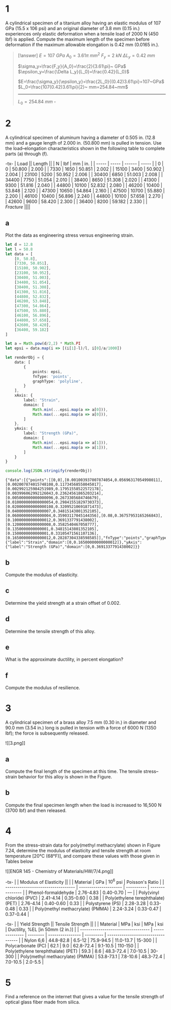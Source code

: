 # 1

A cylindrical specimen of a titanium alloy having an elastic modulus of 107 GPa (15.5 x 106 psi) and an original diameter of 3.8 mm (0.15 in.) experiences only elastic deformation when a tensile load of 2000 N (450 lbf) is applied. Compute the maximum length of the specimen before deformation if the maximum allowable elongation is 0.42 mm (0.0165 in.).

> [!answer]
> $E=107~GPa$
> $A_0=3.61\pi~mm^2$
> $F_y=2~kN$
> $\Delta L_y=0.42~mm$
> 
> $\sigma_y=\frac{F_y}{A_0}=\frac{2}{3.61\pi}~ GPa$
> $\epsilon_y=\frac{\Delta L_y}{L_0}=\frac{0.42}{L_0}$
> 
> $E=\frac{\sigma_y}{\epsilon_y}=\frac{2L_0}{(0.42)3.61\pi}=107~GPa$
> $L_0=\frac{107(0.42)3.61\pi}{2}~ mm=254.84~mm$
> 
> ---
> 
> $L_0=254.84~mm$
> $\square$

# 2

A cylindrical specimen of aluminum having a diameter of 0.505 in. (12.8 mm) and a gauge length of 2.000 in. (50.800 mm) is pulled in tension. Use the load–elongation characteristics shown in the following table to complete parts (a) through (f).

-tx-
| Load  || Length ||
| N     | lbf   | mm     | in.   |
| ----- | ----- | ------ | ----- |
| 0     | 0     | 50.800 | 2.000 |
| 7330  | 1650  | 50.851 | 2.002 |
| 15100 | 3400  | 50.902 | 2.004 |
| 23100 | 5200  | 50.952 | 2.006 |
| 30400 | 6850  | 51.003 | 2.008 |
| 34400 | 7750  | 51.054 | 2.010 |
| 38400 | 8650  | 51.308 | 2.020 |
| 41300 | 9300  | 51.816 | 2.040 |
| 44800 | 10100 | 52.832 | 2.080 |
| 46200 | 10400 | 53.848 | 2.120 |
| 47300 | 10650 | 54.864 | 2.160 |
| 47500 | 10700 | 55.880 | 2.200 |
| 46100 | 10400 | 56.896 | 2.240 |
| 44800 | 10100 | 57.658 | 2.270 |
| 42600 | 9600  | 58.420 | 2.300 |
| 36400 | 8200  | 59.182 | 2.330 |
| *Fracture* ||||

## a

Plot the data as engineering stress versus engineering strain.

```ts
let d = 12.8
let l = 50.8
let data = [
	[0, 50.8],
	[7330, 50.851],
	[15100, 50.902],
	[23100, 50.952],
	[30400, 51.003],
	[34400, 51.054],
	[38400, 51.308],
	[41300, 51.816],
	[44800, 52.832],
	[46200, 53.848],
	[47300, 54.864],
	[47500, 55.880],
	[46100, 56.896],
	[44800, 57.658],
	[42600, 58.420],
	[36400, 59.182]
]

let a = Math.pow(d/2,2) * Math.PI
let epsi = data.map(i => [(i[1]-l)/l, i[0]/a/1000])

let renderObj = {
	data: [
		{
			points: epsi,
			fnType: 'points',
			graphType: 'polyline',
		}
	],
	xAxis: {
		label: "Strain",
		domain: [
			Math.min(...epsi.map(a => a[0])),
			Math.max(...epsi.map(a => a[0])),
		]
	},
	yAxis: {
		label: "Strength (GPa)",
		domain: [
			Math.min(...epsi.map(a => a[1])),
			Math.max(...epsi.map(a => a[1])),
		]
	}
}

console.log(JSON.stringify(renderObj))
```

```function-plot
{"data":[{"points":[[0,0],[0.001003937007874054,0.05696317054998011],[0.002007874015748108,0.11734568558045017],[0.002992125984251989,0.17951558522572178],[0.003996062992126043,0.23624561865203214],[0.005000000000000096,0.2673305684746679],[0.010000000000000054,0.29841551829730373],[0.020000000000000108,0.32095210691871473],[0.04000000000000007,0.34815143801352105],[0.06000000000000004,0.35903117045144356],[0.08,0.36757953165266843],[0.10000000000000012,0.3691337791438002],[0.12000000000000008,0.3582540467058777],[0.1350000000000001,0.34815143801352105],[0.1500000000000001,0.33105471561107136],[0.16500000000000012,0.28287304338598585]],"fnType":"points","graphType":"polyline"}],"xAxis":{"label":"Strain","domain":[0,0.16500000000000012]},"yAxis":{"label":"Strength (GPa)","domain":[0,0.3691337791438002]}}
```

## b

Compute the modulus of elasticity.

## c

Determine the yield strength at a strain offset of 0.002.

## d

Determine the tensile strength of this alloy.

## e

What is the approximate ductility, in percent elongation?

## f

Compute the modulus of resilience.

# 3

A cylindrical specimen of a brass alloy 7.5 mm (0.30 in.) in diameter and 90.0 mm (3.54 in.) long is pulled in tension with a force of 6000 N (1350 lbf); the force is subsequently released.

![[3.png]]

## a

Compute the final length of the specimen at this time. The tensile stress–strain behavior for this alloy is shown in the Figure.

## b
Compute the final specimen length when the load is increased to 16,500 N (3700 lbf) and then released.

# 4

From the stress–strain data for poly(methyl methacrylate) shown in Figure 7.24, determine the modulus of elasticity and tensile strength at room temperature \[20°C (68°F)\], and compare these values with those given in Tables below

![[ENGR 145 - Chemistry of Materials/HW/7/4.png]]

-tx-
|                                    | Modulus of Elasticity ||                 |
| Material                           | GPa                   | $10^6$ psi | Poisson's Ratio |
| ---------------------------------- | --------------------- | ---------- | --------------- |
| Phenol-formaldehyde                | 2.76-4.83             | 0.40-0.70  | —               |
| Poly(vinyl chloride) (PVC)         | 2.41-4.14             | 0.35-0.60  | 0.38            |
| Poly(ethylene terephthalate) (PET) | 2.76-4.14             | 0.40-0.60  | 0.33            |
| Polystyrene (PS)                   | 2.28-3.28             | 0.33-0.48  | 0.33            |
| Poly(methyl methacrylate) (PMMA)   | 2.24-3.24             | 0.33-0.47  | 0.37-0.44       |

-tx-
|                                    | Yield Strength || Tensile Strength ||                                    |
| Material                           | MPa            | ksi      | MPa              | ksi       | Ductility, %EL \[in 50mm (2 in.)\] |
| ---------------------------------- | -------------- | -------- | ---------------- | --------- | ---------------------------------- |
| Nylon 6,6                          | 44.8-82.8      | 6.5-12   | 75.9-94.5        | 11.0-13.7 | 15-300                             |
| Polycarbonate (PC)                 | 62.1           | 9.0      | 62.8-72.4        | 9.1-10.5  | 110-150                            |
| Poly(ethylene terephthalate) (PET) | 59.3           | 8.6      | 48.3-72.4        | 7.0-10.5  | 30-300                             |
| Poly(methyl methacrylate) (PMMA)   | 53.8-73.1      | 7.8-10.6 | 48.3-72.4        | 7.0-10.5  | 2.0-5.5                            |

# 5

Find a reference on the internet that gives a value for the tensile strength of optical glass fiber made from silica.